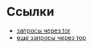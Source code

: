 # Ссылки

* [запросы через tor](https://stackoverflow.com/questions/30286293/make-requests-using-python-over-tor)
* [еще запросы через тор](https://github.com/RicardoMoya/Scraping_Proxy_Tor)
